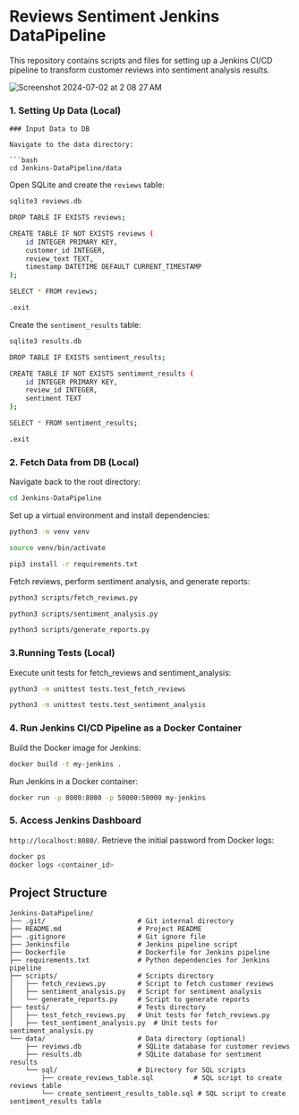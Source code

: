 # Reviews Sentiment Jenkins DataPipeline

This repository contains scripts and files for setting up a Jenkins CI/CD pipeline to transform customer reviews into sentiment analysis results.

![Screenshot 2024-07-02 at 2 08 27 AM](https://github.com/manojbusam/Jenkins-DataPipeline/assets/44409170/aad3a392-e1d4-4992-bd89-ae8aab621d60)


### 1. Setting Up Data (Local)

```
### Input Data to DB

Navigate to the data directory:

```bash
cd Jenkins-DataPipeline/data
```

Open SQLite and create the `reviews` table:

```bash
sqlite3 reviews.db

DROP TABLE IF EXISTS reviews;

CREATE TABLE IF NOT EXISTS reviews (
    id INTEGER PRIMARY KEY,
    customer_id INTEGER,
    review_text TEXT,
    timestamp DATETIME DEFAULT CURRENT_TIMESTAMP
);

SELECT * FROM reviews;

.exit
```

Create the `sentiment_results` table:

```bash
sqlite3 results.db

DROP TABLE IF EXISTS sentiment_results;

CREATE TABLE IF NOT EXISTS sentiment_results (
    id INTEGER PRIMARY KEY,
    review_id INTEGER,
    sentiment TEXT
);

SELECT * FROM sentiment_results;

.exit
```

### 2. Fetch Data from DB (Local)

Navigate back to the root directory:

```bash
cd Jenkins-DataPipeline
```

Set up a virtual environment and install dependencies:

```bash
python3 -m venv venv

source venv/bin/activate

pip3 install -r requirements.txt
```

Fetch reviews, perform sentiment analysis, and generate reports:

```bash
python3 scripts/fetch_reviews.py

python3 scripts/sentiment_analysis.py

python3 scripts/generate_reports.py
```

###  3.Running Tests (Local)

Execute unit tests for fetch_reviews and sentiment_analysis:

```bash
python3 -m unittest tests.test_fetch_reviews

python3 -m unittest tests.test_sentiment_analysis
```

### 4. Run Jenkins CI/CD Pipeline as a Docker Container

Build the Docker image for Jenkins:

```bash
docker build -t my-jenkins .
```

Run Jenkins in a Docker container:

```bash
docker run -p 8080:8080 -p 50000:50000 my-jenkins
```

### 5. Access Jenkins Dashboard

`http://localhost:8080/`. Retrieve the initial password from Docker logs:

```bash
docker ps
docker logs <container_id>
```


## Project Structure

```
Jenkins-DataPipeline/
├── .git/                       # Git internal directory
├── README.md                   # Project README
├── .gitignore                  # Git ignore file
├── Jenkinsfile                 # Jenkins pipeline script
├── Dockerfile                  # Dockerfile for Jenkins pipeline
├── requirements.txt            # Python dependencies for Jenkins pipeline
├── scripts/                    # Scripts directory
│   ├── fetch_reviews.py        # Script to fetch customer reviews
│   ├── sentiment_analysis.py   # Script for sentiment analysis
│   └── generate_reports.py     # Script to generate reports
├── tests/                      # Tests directory
│   ├── test_fetch_reviews.py   # Unit tests for fetch_reviews.py
│   ├── test_sentiment_analysis.py  # Unit tests for sentiment_analysis.py
└── data/                       # Data directory (optional)
    ├── reviews.db              # SQLite database for customer reviews
    ├── results.db              # SQLite database for sentiment results
    └── sql/                    # Directory for SQL scripts
        ├── create_reviews_table.sql          # SQL script to create reviews table
        └── create_sentiment_results_table.sql # SQL script to create sentiment_results table
